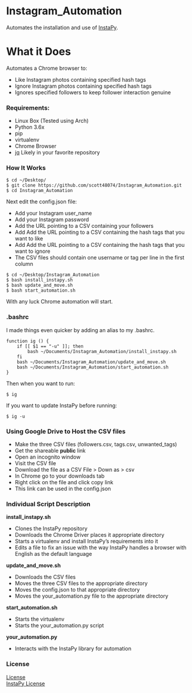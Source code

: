 <h1><a id="Instagram_Automation_0"></a>Instagram_Automation</h1>
<p>Automates the installation and use of <a href="https://github.com/timgrossmann/InstaPy">InstaPy</a>.</p>
<h1><a id="What_it_Does_3"></a>What it Does</h1>
<p>Automates a Chrome browser to:</p>
<ul>
<li>Like Instagram photos containing specified hash tags</li>
<li>Ignore Instagram photos containing specified hash tags</li>
<li>Ignores specified followers to keep follower interaction genuine</li>
</ul>
<h3><a id="Requirements_9"></a>Requirements:</h3>
<ul>
<li>Linux Box (Tested using Arch)</li>
<li>Python 3.6x</li>
<li>pip</li>
<li>virtualenv</li>
<li>Chrome Browser</li>
<li><a href="https://stedolan.github.io/jq/">jq</a> Likely in your favorite repository</li>
</ul>
<h3><a id="How_It_Works_17"></a>How It Works</h3>
<pre><code class="language-sh">$ <span class="hljs-built_in">cd</span> ~/Desktop/
$ git <span class="hljs-built_in">clone</span> https://github.com/scott48074/Instagram_Automation.git
$ <span class="hljs-built_in">cd</span> Instagram_Automation
</code></pre>
<p>Next edit the config.json file:</p>
<ul>
<li>Add your Instagram user_name</li>
<li>Add your Instagram password </li>
<li>Add the URL pointing to a CSV containing your followers</li>
<li>Add Add the URL pointing to a CSV containing the hash tags that you want to like</li>
<li>Add Add the URL pointing to a CSV containing the hash tags that you want to ignore</li>
<li>The CSV files should contain one username or tag per line in the first column</li>  
</ul>
<pre><code class="language-sh">$ <span class="hljs-built_in">cd</span> ~/Desktop/Instagram_Automation
$ bash install_instapy.sh
$ bash update_and_move.sh
$ bash start_automation.sh
</code></pre>
<p>With any luck Chrome automation will start.</p>
<h3><a id="bashrc_38"></a>.bashrc</h3>
<p>I made things even quicker by adding an alias to my .bashrc.</p>
<pre><code class="language-sh"><span class="hljs-keyword">function</span> <span class="hljs-function"><span class="hljs-title">ig</span></span> () {
    <span class="hljs-keyword">if</span> [[ <span class="hljs-variable">$1</span> == <span class="hljs-string">"-u"</span> ]]; <span class="hljs-keyword">then</span>
        bash ~/Documents/Instagram_Automation/install_instapy.sh
    <span class="hljs-keyword">fi</span>
    bash ~/Documents/Instagram_Automation/update_and_move.sh
    bash ~/Documents/Instagram_Automation/start_automation.sh
} 
</code></pre>
<p>Then when you want to run:</p>
<pre><code class="language-sh">$ ig
</code></pre>
<p>If you want to update InstaPy before running:</p>
<pre><code class="language-sh">$ ig -u
</code></pre>
<h3><a id="Using_Google_Drive_to_Host_the_CSV_files_58"></a>Using Google Drive to Host the CSV files</h3>
<ul>
<li>Make the three CSV files (followers.csv, tags.csv, unwanted_tags)</li>
<li>Get the shareable <strong>public</strong> link</li>
<li>Open an incognito window</li>
<li>Visit the CSV file</li>
<li>Download the file as a CSV File &gt; Down as &gt; csv</li>
<li>In Chrome go to your downloads tab</li>
<li>Right click on the file and click copy link</li>
<li>This link can be used in the config.json</li>
</ul>
<h3><a id="Individual_Script_Description_68"></a>Individual Script Description</h3>
<p><strong>install_instapy.sh</strong></p>
<ul>
<li>Clones the InstaPy repository</li>
<li>Downloads the Chrome Driver places it appropriate directory</li>
<li>Starts a virtualenv and install InstaPy’s requirements into it</li>
<li>Edits a file to fix an issue with the way InstaPy handles a browser with English as the default language</li>
</ul>
<p><strong>update_and_move.sh</strong></p>
<ul>
<li>Downloads the CSV files</li>
<li>Moves the three CSV files to the appropriate directory</li>
<li>Moves the config.json to that appropriate directory</li>
<li>Moves the your_automation.py file to the appropriate directory</li>
</ul>
<p><strong>start_automation.sh</strong></p>
<ul>
<li>Starts the virtualenv</li>
<li>Starts the your_automation.py script</li>
</ul>
<p><strong>your_automation.py</strong></p>
<ul>
<li>Interacts with the InstaPy library for automation</li>
</ul>
<h3><a id="License_87"></a>License</h3>
<p><a href="https://github.com/scott48074/Instagram_Automation/blob/master/LICENSE">License</a><br>
<a href="https://github.com/timgrossmann/InstaPy/blob/master/LICENSE">InstaPy License</a></p>
